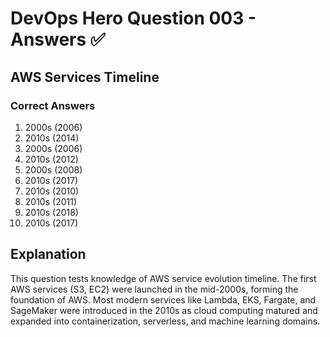 # DevOps Hero Question 003 - Answers ✅

## AWS Services Timeline

### Correct Answers
1. 2000s (2006)
2. 2010s (2014)
3. 2000s (2006)
4. 2010s (2012)
5. 2000s (2008)
6. 2010s (2017)
7. 2010s (2010)
8. 2010s (2011)
9. 2010s (2018)
10. 2010s (2017)

## Explanation
This question tests knowledge of AWS service evolution timeline. The first AWS services (S3, EC2) were launched in the mid-2000s, forming the foundation of AWS. Most modern services like Lambda, EKS, Fargate, and SageMaker were introduced in the 2010s as cloud computing matured and expanded into containerization, serverless, and machine learning domains.